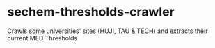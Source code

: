 # sechem-thresholds-crawler
Crawls some universities' sites (HUJI, TAU &amp; TECH) and extracts their current MED Thresholds

